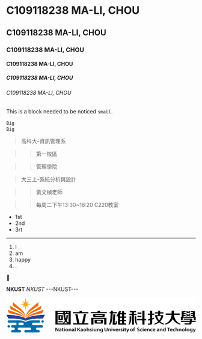 # C109118238 MA-LI, CHOU
## C109118238 MA-LI, CHOU
### C109118238 MA-LI, CHOU
#### C109118238 MA-LI, CHOU
##### C109118238 MA-LI, CHOU
###### C109118238 MA-LI, CHOU

This is a block needed to be noticed `small`.

```
Big
Big
```

> 高科大-資訊管理系
 
>> 第一校區

>> 管理學院

> 大三上-系統分析與設計

>> 黃文楨老師

>> 每周二下午13:30~16:20 C220教室

* 1st
* 2nd
* 3rt

---

1. I
2. am
3. happy
4. .

🐷

**NKUST** *NKUST* ---NKUST---

![NKUST](nkust.png "NKUST")
